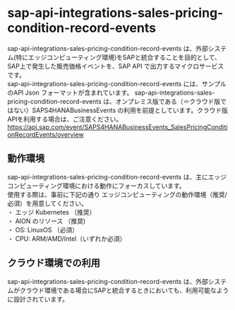 # sap-api-integrations-sales-pricing-condition-record-events   
sap-api-integrations-sales-pricing-condition-record-events は、外部システム(特にエッジコンピューティング環境)をSAPと統合することを目的として、SAP上で発生した販売価格イベントを、SAP API で出力するマイクロサービスです。  
sap-api-integrations-sales-pricing-condition-record-events には、サンプルのAPI Json フォーマットが含まれています。
sap-api-integrations-sales-pricing-condition-record-events は、オンプレミス版である（＝クラウド版ではない）SAPS4HANABusinessEvents の利用を前提としています。クラウド版APIを利用する場合は、ご注意ください。  
https://api.sap.com/event/SAPS4HANABusinessEvents_SalesPricingConditionRecordEvents/overview

## 動作環境  
sap-api-integrations-sales-pricing-condition-record-events は、主にエッジコンピューティング環境における動作にフォーカスしています。  
使用する際は、事前に下記の通り エッジコンピューティングの動作環境（推奨/必須）を用意してください。  
・ エッジ Kubernetes （推奨）  
・ AION のリソース （推奨)  
・ OS: LinuxOS （必須）  
・ CPU: ARM/AMD/Intel（いずれか必須）  

## クラウド環境での利用  
sap-api-integrations-sales-pricing-condition-record-events は、外部システムがクラウド環境である場合にSAPと統合するときにおいても、利用可能なように設計されています。  